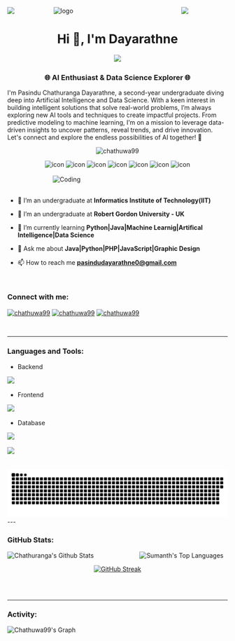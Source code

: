 ![logo](https://raw.githubusercontent.com/supuna97/supuna97/main/upun-new.png)
<img align="left" src="https://user-images.githubusercontent.com/65187002/144930161-2f783401-8d27-4fdf-a2f7-cc0ba32f1f1f.gif" width="21%" style="display:inline;"><img align="right" src="https://user-images.githubusercontent.com/65187002/144930161-2f783401-8d27-4fdf-a2f7-cc0ba32f1f1f.gif" width="21%" style="display:inline;">

<h1 align="center">Hi 👋, I'm  Dayarathne</h1>

<p align="center">
	<a href="https://github.com/Bouaskaoun">
		<img src="https://readme-typing-svg.herokuapp.com/?lines=Shopify+Expert;Frontend+Developer;React%20|%20Gatsby%20|%20Next+Enthusiast;DL%20|%20AI%20|%20ML%20Applications;Always%20developing%20my%20skills&center=true&width=380&height=45">
	</a>
</p>

<h3 align="center">🌐 AI Enthusiast & Data Science Explorer 🌐 </h3>

<p align="left">I'm Pasindu Chathuranga Dayarathne, a second-year undergraduate diving deep into Artificial Intelligence and Data Science. With a keen interest in building intelligent solutions that solve real-world problems, I’m always exploring new AI tools and techniques to create impactful projects. From predictive modeling to machine learning, I’m on a mission to leverage data-driven insights to uncover patterns, reveal trends, and drive innovation. Let's connect and explore the endless possibilities of AI together! 🚀</p>
<p align="center"> 
 <img src="https://komarev.com/ghpvc/?username=Chathuwa99&label=Profile%20views&color=0e75b6&style=flat" alt="chathuwa99" /> 
</p>

<div align="center">
  <img src="https://techstack-generator.vercel.app/java-icon.svg" alt="icon" width="50" height="50" />
  <img src="https://techstack-generator.vercel.app/python-icon.svg" alt="icon" width="50" height="50" />
  <img src="https://techstack-generator.vercel.app/ts-icon.svg" alt="icon" width="50" height="50" />
  <img src="https://techstack-generator.vercel.app/js-icon.svg" alt="icon" width="50" height="50" />
  <img src="https://techstack-generator.vercel.app/react-icon.svg" alt="icon" width="50" height="50" />
  <img src="https://techstack-generator.vercel.app/mysql-icon.svg" alt="icon" width="50" height="50" />
  <img src="https://techstack-generator.vercel.app/github-icon.svg" alt="icon" width="50" height="50" />
</div>

<br>

<img align="right" alt="Coding" width="400" src="https://user-images.githubusercontent.com/74038190/229223263-cf2e4b07-2615-4f87-9c38-e37600f8381a.gif">
<br><br>

- 🔭 I’m an undergraduate at **Informatics Institute of Technology(IIT)**
  
- 🔭 I’m an undergraduate at **Robert Gordon University - UK**

- 🌱 I’m currently learning **Python|Java|Machine Learnig|Artifical Intelligence|Data Science**

- 💬 Ask me about **Java|Python|PHP|JavaScript|Graphic Design**

- 📫 How to reach me **pasindudayarathne0@gmail.com**

<br>
<h3 align="left">Connect with me:</h3>
<p align="left">
<a href="https://linkedin.com/in/chathuranga-dayarathne-16b478292" target="blank"><img align="center" src="https://raw.githubusercontent.com/rahuldkjain/github-profile-readme-generator/master/src/images/icons/Social/linked-in-alt.svg" alt="chathuwa99" height="30" width="40" /></a>
<a href="https://fb.com/Chathuranga Dayarathne" target="blank"><img align="center" src="https://raw.githubusercontent.com/rahuldkjain/github-profile-readme-generator/master/src/images/icons/Social/facebook.svg" alt="chathuwa99" height="30" width="40" /></a>
<a href="https://instagram.com/__chathu_a" target="blank"><img align="center" src="https://raw.githubusercontent.com/rahuldkjain/github-profile-readme-generator/master/src/images/icons/Social/instagram.svg" alt="chathuwa99" height="30" width="40" /></a>

</p>
<br>

---

<h3 align="left">Languages and Tools:</h3>

- Backend
<p align="left">
  <a href="https://skillicons.dev">
    <img src="https://skillicons.dev/icons?i=php,java,nodejs,py" />
  </a>
</p>

- Frontend
<p align="left">
  <a href="https://skillicons.dev">
    <img src="https://skillicons.dev/icons?i=ts,js,react" />
  </a>
</p>

- Database
<p align="left">
  <a href="https://skillicons.dev">
    <img src="https://skillicons.dev/icons?i=mongodb,mysql" />
  </a>
</p>



<p align="left">
  <a href="https://skillicons.dev">
    <img src="https://skillicons.dev/icons?i=git,github,figma,vscode,linux,illustrator,photoshop" />
  </a>
</p>


<br/>


 <div>
  <img src="https://github.com/Pepyn0/Pepyn0/raw/output/github-contribution-grid-snake.svg" alt="snake"></center>
</div>
 ---
<h3 align="left">GitHub Stats:</h3>

<img align="left" src="https://github-readme-stats.sumanth-talluri.vercel.app/api?username=Chathuwa99&show_icons=true&title_color=fff&icon_color=79ff97&text_color=efefef&bg_color=24292e" alt="Chathuranga's Github Stats" width="60%">
  
<img src="https://github-readme-stats.sumanth-talluri.vercel.app/api/top-langs/?username=Chathuwa99&show_icons=true&hide_border=true&theme=radical" width="37%" alt="Sumanth's Top Languages">


<div align="center">
 


[![GitHub Streak](https://streak-stats.demolab.com/?user=Chathuwa99&theme=midnight-purple)](https://git.io/streak-stats)

</div>

<br><br>

---

<h3 align="left">Activity:</h3>

![Chathuwa99's Graph](https://github-readme-activity-graph.vercel.app/graph?username=Chathuwa99&custom_title=Chathuwa99's%20GitHub%20Activity%20Graph&bg_color=141321&color=ffffff&line=4e00c2&point=ffffff&hide_border=true)
